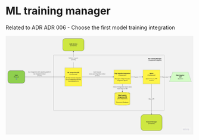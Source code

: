 # ML training manager

Related to ADR ADR 006 - Choose the first model training integration

![MLTrainingManager.png](images/MLTrainingManager.png)

